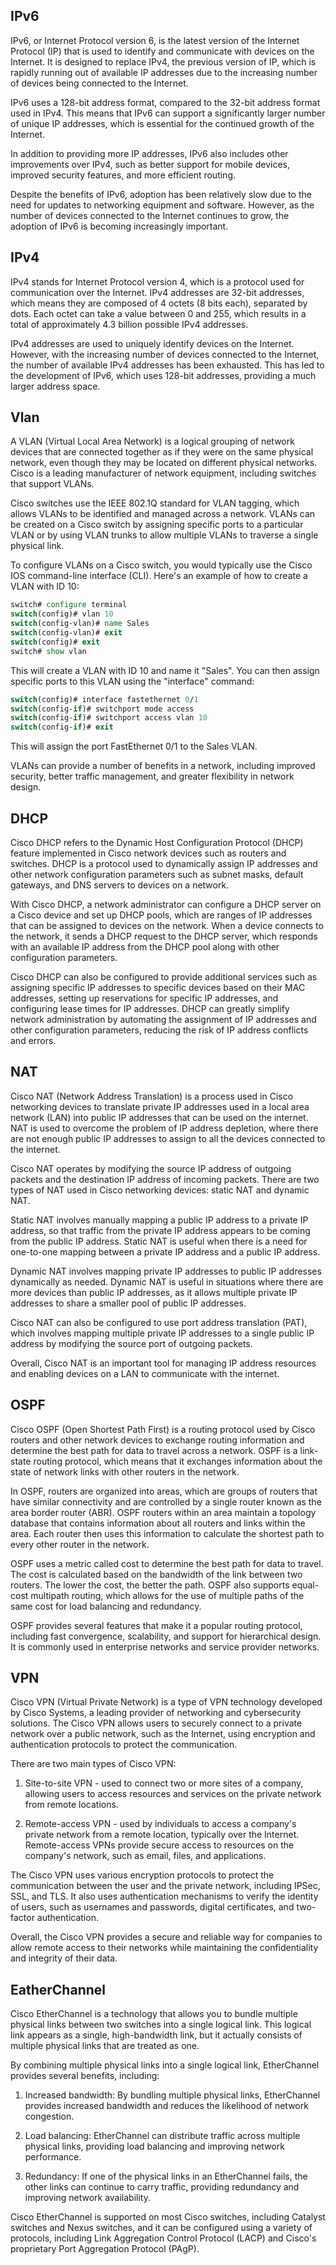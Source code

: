## IPv6

IPv6, or Internet Protocol version 6, is the latest version of the Internet Protocol (IP) that is used to identify and communicate with devices on the Internet. It is designed to replace IPv4, the previous version of IP, which is rapidly running out of available IP addresses due to the increasing number of devices being connected to the Internet.

IPv6 uses a 128-bit address format, compared to the 32-bit address format used in IPv4. This means that IPv6 can support a significantly larger number of unique IP addresses, which is essential for the continued growth of the Internet.

In addition to providing more IP addresses, IPv6 also includes other improvements over IPv4, such as better support for mobile devices, improved security features, and more efficient routing.

Despite the benefits of IPv6, adoption has been relatively slow due to the need for updates to networking equipment and software. However, as the number of devices connected to the Internet continues to grow, the adoption of IPv6 is becoming increasingly important.

## IPv4

IPv4 stands for Internet Protocol version 4, which is a protocol used for communication over the Internet. IPv4 addresses are 32-bit addresses, which means they are composed of 4 octets (8 bits each), separated by dots. Each octet can take a value between 0 and 255, which results in a total of approximately 4.3 billion possible IPv4 addresses.

IPv4 addresses are used to uniquely identify devices on the Internet. However, with the increasing number of devices connected to the Internet, the number of available IPv4 addresses has been exhausted. This has led to the development of IPv6, which uses 128-bit addresses, providing a much larger address space.

## Vlan

A VLAN (Virtual Local Area Network) is a logical grouping of network devices that are connected together as if they were on the same physical network, even though they may be located on different physical networks. Cisco is a leading manufacturer of network equipment, including switches that support VLANs.

Cisco switches use the IEEE 802.1Q standard for VLAN tagging, which allows VLANs to be identified and managed across a network. VLANs can be created on a Cisco switch by assigning specific ports to a particular VLAN or by using VLAN trunks to allow multiple VLANs to traverse a single physical link.

To configure VLANs on a Cisco switch, you would typically use the Cisco IOS command-line interface (CLI). Here's an example of how to create a VLAN with ID 10:

```tcl
switch# configure terminal 
switch(config)# vlan 10 
switch(config-vlan)# name Sales 
switch(config-vlan)# exit 
switch(config)# exit 
switch# show vlan
```

This will create a VLAN with ID 10 and name it "Sales". You can then assign specific ports to this VLAN using the "interface" command:

```tcl
switch(config)# interface fastethernet 0/1 
switch(config-if)# switchport mode access 
switch(config-if)# switchport access vlan 10
switch(config-if)# exit
```

This will assign the port FastEthernet 0/1 to the Sales VLAN.

VLANs can provide a number of benefits in a network, including improved security, better traffic management, and greater flexibility in network design.

## DHCP

Cisco DHCP refers to the Dynamic Host Configuration Protocol (DHCP) feature implemented in Cisco network devices such as routers and switches. DHCP is a protocol used to dynamically assign IP addresses and other network configuration parameters such as subnet masks, default gateways, and DNS servers to devices on a network.

With Cisco DHCP, a network administrator can configure a DHCP server on a Cisco device and set up DHCP pools, which are ranges of IP addresses that can be assigned to devices on the network. When a device connects to the network, it sends a DHCP request to the DHCP server, which responds with an available IP address from the DHCP pool along with other configuration parameters.

Cisco DHCP can also be configured to provide additional services such as assigning specific IP addresses to specific devices based on their MAC addresses, setting up reservations for specific IP addresses, and configuring lease times for IP addresses. DHCP can greatly simplify network administration by automating the assignment of IP addresses and other configuration parameters, reducing the risk of IP address conflicts and errors.

## NAT

Cisco NAT (Network Address Translation) is a process used in Cisco networking devices to translate private IP addresses used in a local area network (LAN) into public IP addresses that can be used on the internet. NAT is used to overcome the problem of IP address depletion, where there are not enough public IP addresses to assign to all the devices connected to the internet.

Cisco NAT operates by modifying the source IP address of outgoing packets and the destination IP address of incoming packets. There are two types of NAT used in Cisco networking devices: static NAT and dynamic NAT.

Static NAT involves manually mapping a public IP address to a private IP address, so that traffic from the private IP address appears to be coming from the public IP address. Static NAT is useful when there is a need for one-to-one mapping between a private IP address and a public IP address.

Dynamic NAT involves mapping private IP addresses to public IP addresses dynamically as needed. Dynamic NAT is useful in situations where there are more devices than public IP addresses, as it allows multiple private IP addresses to share a smaller pool of public IP addresses.

Cisco NAT can also be configured to use port address translation (PAT), which involves mapping multiple private IP addresses to a single public IP address by modifying the source port of outgoing packets.

Overall, Cisco NAT is an important tool for managing IP address resources and enabling devices on a LAN to communicate with the internet.

## OSPF

Cisco OSPF (Open Shortest Path First) is a routing protocol used by Cisco routers and other network devices to exchange routing information and determine the best path for data to travel across a network. OSPF is a link-state routing protocol, which means that it exchanges information about the state of network links with other routers in the network.

In OSPF, routers are organized into areas, which are groups of routers that have similar connectivity and are controlled by a single router known as the area border router (ABR). OSPF routers within an area maintain a topology database that contains information about all routers and links within the area. Each router then uses this information to calculate the shortest path to every other router in the network.

OSPF uses a metric called cost to determine the best path for data to travel. The cost is calculated based on the bandwidth of the link between two routers. The lower the cost, the better the path. OSPF also supports equal-cost multipath routing, which allows for the use of multiple paths of the same cost for load balancing and redundancy.

OSPF provides several features that make it a popular routing protocol, including fast convergence, scalability, and support for hierarchical design. It is commonly used in enterprise networks and service provider networks.

## VPN

Cisco VPN (Virtual Private Network) is a type of VPN technology developed by Cisco Systems, a leading provider of networking and cybersecurity solutions. The Cisco VPN allows users to securely connect to a private network over a public network, such as the Internet, using encryption and authentication protocols to protect the communication.

There are two main types of Cisco VPN:

1.  Site-to-site VPN - used to connect two or more sites of a company, allowing users to access resources and services on the private network from remote locations.
    
2.  Remote-access VPN - used by individuals to access a company's private network from a remote location, typically over the Internet. Remote-access VPNs provide secure access to resources on the company's network, such as email, files, and applications.
    

The Cisco VPN uses various encryption protocols to protect the communication between the user and the private network, including IPSec, SSL, and TLS. It also uses authentication mechanisms to verify the identity of users, such as usernames and passwords, digital certificates, and two-factor authentication.

Overall, the Cisco VPN provides a secure and reliable way for companies to allow remote access to their networks while maintaining the confidentiality and integrity of their data.

## EatherChannel

Cisco EtherChannel is a technology that allows you to bundle multiple physical links between two switches into a single logical link. This logical link appears as a single, high-bandwidth link, but it actually consists of multiple physical links that are treated as one.

By combining multiple physical links into a single logical link, EtherChannel provides several benefits, including:

1.  Increased bandwidth: By bundling multiple physical links, EtherChannel provides increased bandwidth and reduces the likelihood of network congestion.
    
2.  Load balancing: EtherChannel can distribute traffic across multiple physical links, providing load balancing and improving network performance.
    
3.  Redundancy: If one of the physical links in an EtherChannel fails, the other links can continue to carry traffic, providing redundancy and improving network availability.
    

Cisco EtherChannel is supported on most Cisco switches, including Catalyst switches and Nexus switches, and it can be configured using a variety of protocols, including Link Aggregation Control Protocol (LACP) and Cisco's proprietary Port Aggregation Protocol (PAgP).
